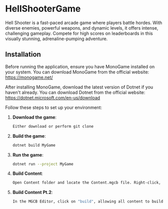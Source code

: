 # HellShooterGame
Hell Shooter is a fast-paced arcade game where players battle hordes. With diverse enemies, powerful weapons, and dynamic levels, it offers intense, challenging gameplay. Compete for high scores on leaderboards in this visually stunning, adrenaline-pumping adventure.

## Installation

Before running the application, ensure you have MonoGame installed on your system. You can download MonoGame from the official website: https://monogame.net/

After installing MonoGame, download the latest version of Dotnet if you haven't already. You can download Dotnet from the official website: https://dotnet.microsoft.com/en-us/download

Follow these steps to set up your environment:

1. **Download the game**:

   ```bash
   Either download or perform git clone 

2. **Build the game**:

   ```bash
   dotnet build MyGame

3. **Run the game**:

   ```bash
   dotnet run --project MyGame 

4. **Build Content**:

   ```bash
   Open Content folder and locate the Content.mgcb file. Right-click, and click on "Open in MGCB Editor". 

5. **Build Content Pt.2**:

   ```bash
   In the MGCB Editor, click on "build", allowing all content to build properly in your environment. 
